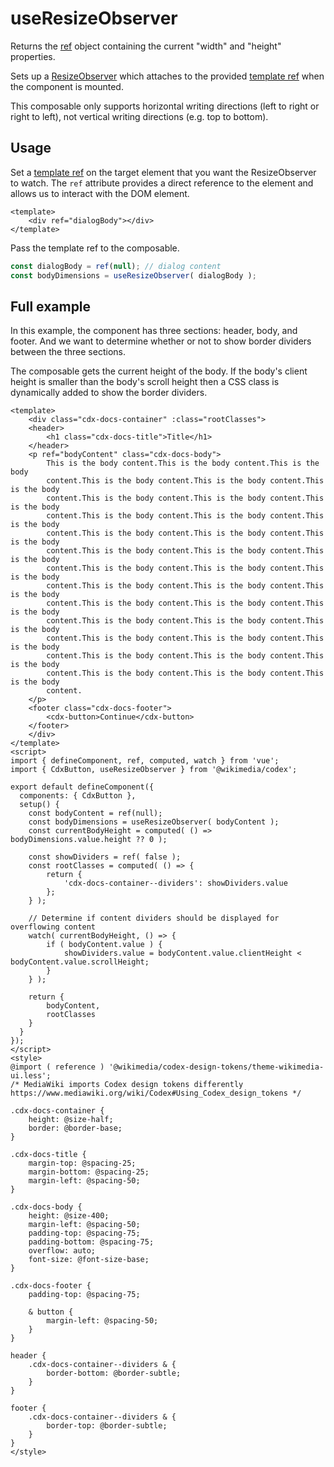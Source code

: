 # useResizeObserver

Returns the [ref](https://vuejs.org/api/reactivity-core.html#ref) object containing the current
"width" and "height" properties.

Sets up a [ResizeObserver](https://developer.mozilla.org/en-US/docs/Web/API/ResizeObserver) which
attaches to the provided [template ref](https://vuejs.org/guide/essentials/template-refs.html) when
the component is mounted.

This composable only supports horizontal writing directions (left to right or right to left), not
vertical writing directions (e.g. top to bottom).

## Usage

Set a [template ref](https://vuejs.org/guide/essentials/template-refs.html) on the target element
that you want the ResizeObserver to watch. The `ref` attribute provides a direct reference to the
element and allows us to interact with the DOM element.

```vue
<template>
    <div ref="dialogBody"></div>
</template>
```

Pass the template ref to the composable.

```js
const dialogBody = ref(null); // dialog content
const bodyDimensions = useResizeObserver( dialogBody );
```

## Full example

In this example, the component has three sections: header, body, and footer. And we want to
determine whether or not to show border dividers between the three sections.

The composable gets the current height of the body. If the body's client height is smaller than the body's scroll height then a CSS class is dynamically added to show the border dividers.

``` vue
<template>
  	<div class="cdx-docs-container" :class="rootClasses">
    <header>
      	<h1 class="cdx-docs-title">Title</h1>
    </header>
    <p ref="bodyContent" class="cdx-docs-body">
		This is the body content.This is the body content.This is the body
		content.This is the body content.This is the body content.This is the body
		content.This is the body content.This is the body content.This is the body
		content.This is the body content.This is the body content.This is the body
		content.This is the body content.This is the body content.This is the body
		content.This is the body content.This is the body content.This is the body
		content.This is the body content.This is the body content.This is the body
		content.This is the body content.This is the body content.This is the body
		content.This is the body content.This is the body content.This is the body
		content.This is the body content.This is the body content.This is the body
		content.This is the body content.This is the body content.This is the body
		content.This is the body content.This is the body content.This is the body
		content.This is the body content.This is the body content.This is the body
		content.
    </p>
    <footer class="cdx-docs-footer">
      	<cdx-button>Continue</cdx-button>
    </footer>
  	</div>
</template>
<script>
import { defineComponent, ref, computed, watch } from 'vue';
import { CdxButton, useResizeObserver } from '@wikimedia/codex';

export default defineComponent({
  components: { CdxButton },
  setup() {
    const bodyContent = ref(null);
    const bodyDimensions = useResizeObserver( bodyContent );
    const currentBodyHeight = computed( () => bodyDimensions.value.height ?? 0 );

	const showDividers = ref( false );
    const rootClasses = computed( () => {
		return {
			'cdx-docs-container--dividers': showDividers.value
		};
	} );

    // Determine if content dividers should be displayed for overflowing content
    watch( currentBodyHeight, () => {
		if ( bodyContent.value ) {
			showDividers.value = bodyContent.value.clientHeight < bodyContent.value.scrollHeight;
		}
	} );

    return {
		bodyContent,
		rootClasses
    }
  }
});
</script>
<style>
@import ( reference ) '@wikimedia/codex-design-tokens/theme-wikimedia-ui.less';
/* MediaWiki imports Codex design tokens differently
https://www.mediawiki.org/wiki/Codex#Using_Codex_design_tokens */

.cdx-docs-container {
	height: @size-half;
	border: @border-base;
}

.cdx-docs-title {
	margin-top: @spacing-25;
	margin-bottom: @spacing-25;
	margin-left: @spacing-50;
}

.cdx-docs-body {
	height: @size-400;
	margin-left: @spacing-50;
	padding-top: @spacing-75;
	padding-bottom: @spacing-75;
	overflow: auto;
	font-size: @font-size-base;
}

.cdx-docs-footer {
	padding-top: @spacing-75;

	& button {
		margin-left: @spacing-50;
	}
}

header {
	.cdx-docs-container--dividers & {
		border-bottom: @border-subtle;
	}
}

footer {
	.cdx-docs-container--dividers & {
		border-top: @border-subtle;
	}
}
</style>
```
